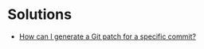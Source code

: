 # Solutions

- [How can I generate a Git patch for a specific commit?](https://stackoverflow.com/questions/6658313/how-can-i-generate-a-git-patch-for-a-specific-commit)